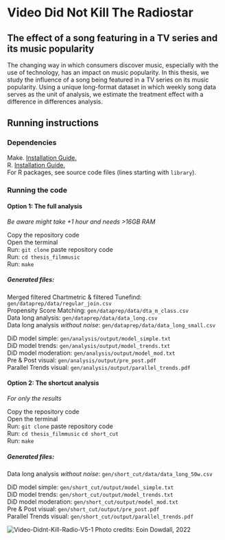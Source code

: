 # Video Did Not Kill The Radiostar
## The effect of a song featuring in a TV series and its music popularity

The changing way in which consumers discover music, especially with the use of technology, has an impact on music popularity. In this thesis, we study the influence of a song being featured in a TV series on its music popularity. Using a unique long-format dataset in which weekly song data serves as the unit of analysis, we estimate the treatment effect with a difference in differences analysis. 

## Running instructions
### Dependencies

Make. [Installation Guide.](http://tilburgsciencehub.com/setup/make)\
R. [Installation Guide.](http://tilburgsciencehub.com/setup/r/)\
For R packages, see source code files (lines starting with `library`).

### Running the code

#### Option 1: The full analysis
*Be aware might take +1 hour and needs >16GB RAM*

Copy the repository code\
Open the terminal\
Run: `git clone` paste repository code\
Run: `cd thesis_filmmusic`\
Run: `make`

##### Generated files:

Merged filtered Chartmetric & filtered Tunefind: `gen/dataprep/data/regular_join.csv`\
Propensity Score Matching: `gen/dataprep/data/dta_m_class.csv`\
Data long analysis: `gen/dataprep/data/data_long.csv`\
Data long analysis *without noise*: `gen/dataprep/data/data_long_small.csv`

DiD model simple: `gen/analysis/output/model_simple.txt`\
DiD model trends: `gen/analysis/output/model_trends.txt`\
DiD model moderation: `gen/analysis/output/model_mod.txt`\
Pre & Post visual: `gen/analysis/output/pre_post.pdf`\
Parallel Trends visual: `gen/analysis/output/parallel_trends.pdf`

#### Option 2: The shortcut analysis
*For only the results*

Copy the repository code\
Open the terminal\
Run: `git clone` paste repository code\
Run: `cd thesis_filmmusic` `cd short_cut`\
Run: `make`

##### Generated files:

Data long analysis *without noise*: `gen/short_cut/data/data_long_50w.csv`

DiD model simple: `gen/short_cut/output/model_simple.txt`\
DiD model trends: `gen/short_cut/output/model_trends.txt`\
DiD model moderation: `gen/short_cut/output/model_mod.txt`\
Pre & Post visual: `gen/short_cut/output/pre_post.pdf`\
Parallel Trends visual: `gen/short_cut/output/parallel_trends.pdf`

![Video-Didnt-Kill-Radio-V5-1](https://user-images.githubusercontent.com/98962990/210887465-22a32a09-0819-4d19-ab44-ccf97618ef06.png)
Photo credits: Eoin Dowdall, 2022
